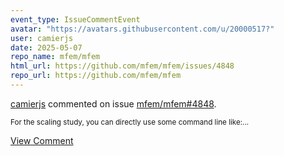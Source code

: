 ```yaml
---
event_type: IssueCommentEvent
avatar: "https://avatars.githubusercontent.com/u/20000517?"
user: camierjs
date: 2025-05-07
repo_name: mfem/mfem
html_url: https://github.com/mfem/mfem/issues/4848
repo_url: https://github.com/mfem/mfem
---
```


<a href='https://github.com/camierjs' target='_blank'>camierjs</a> commented on issue <a href='https://github.com/mfem/mfem/issues/4848' target='_blank'>mfem/mfem#4848</a>.

<small>For the scaling study, you can directly use some command line like:...</small>

<a href='https://github.com/mfem/mfem/issues/4848' target='_blank'>View Comment</a>